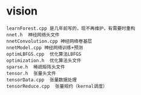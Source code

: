 # vision
    learnForest.cpp 是几年前写的，现不再维护，有需要时重构
    nnet.h  神经网络头文件
    nnetConvolution.cpp 神经网络卷基层
    nnetModel.cpp 神经网络训练+预测
    optimLBFGS.cpp  优化算法LBFGS
    optimization.h  优化算法头文件
    sparse.h  稀疏矩阵头文件
    tensor.h  张量头文件
    tensorData.cpp  张量数据处理
    tensorReduce.cpp  张量规约（kernal调度）
